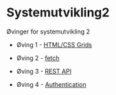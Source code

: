 # Systemutvikling2
Øvinger for systemutvikling 2 

* Øving 1 - [HTML/CSS Grids](/Øving1)

* Øving 2 - [fetch](/Øving2)

* Øving 3 - [REST API](/Øving3)

* Øving 4 - [Authentication](/Øving4)
